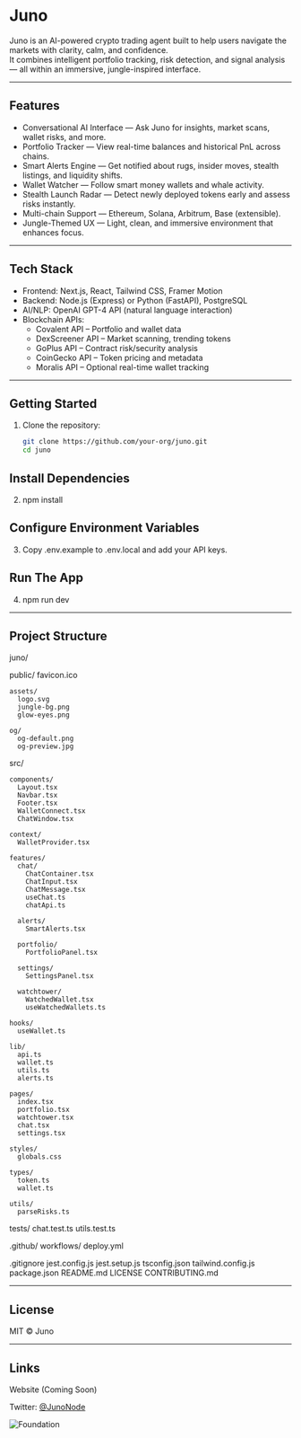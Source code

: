 # Juno

Juno is an AI-powered crypto trading agent built to help users navigate the markets with clarity, calm, and confidence.  
It combines intelligent portfolio tracking, risk detection, and signal analysis — all within an immersive, jungle-inspired interface.

---

## Features

- Conversational AI Interface — Ask Juno for insights, market scans, wallet risks, and more.
- Portfolio Tracker — View real-time balances and historical PnL across chains.
- Smart Alerts Engine — Get notified about rugs, insider moves, stealth listings, and liquidity shifts.
- Wallet Watcher — Follow smart money wallets and whale activity.
- Stealth Launch Radar — Detect newly deployed tokens early and assess risks instantly.
- Multi-chain Support — Ethereum, Solana, Arbitrum, Base (extensible).
- Jungle-Themed UX — Light, clean, and immersive environment that enhances focus.

---

## Tech Stack

- Frontend: Next.js, React, Tailwind CSS, Framer Motion
- Backend: Node.js (Express) or Python (FastAPI), PostgreSQL
- AI/NLP: OpenAI GPT-4 API (natural language interaction)
- Blockchain APIs:
  - Covalent API – Portfolio and wallet data
  - DexScreener API – Market scanning, trending tokens
  - GoPlus API – Contract risk/security analysis
  - CoinGecko API – Token pricing and metadata
  - Moralis API – Optional real-time wallet tracking

---

## Getting Started

1. Clone the repository:
   ```bash
   git clone https://github.com/your-org/juno.git
   cd juno
   
## Install Dependencies

2. npm install

## Configure Environment Variables

3. Copy .env.example to .env.local and add your API keys.

## Run The App

4. npm run dev


---

## Project Structure


juno/

  public/
      favicon.ico
   
    assets/
      logo.svg
      jungle-bg.png
      glow-eyes.png
      
    og/
      og-default.png
      og-preview.jpg

  src/
  
    components/
      Layout.tsx
      Navbar.tsx
      Footer.tsx
      WalletConnect.tsx
      ChatWindow.tsx
      
    context/
      WalletProvider.tsx
      
    features/
      chat/
        ChatContainer.tsx
        ChatInput.tsx
        ChatMessage.tsx
        useChat.ts
        chatApi.ts
        
      alerts/
        SmartAlerts.tsx
        
      portfolio/
        PortfolioPanel.tsx
        
      settings/
        SettingsPanel.tsx
        
      watchtower/
        WatchedWallet.tsx
        useWatchedWallets.ts
        
    hooks/
      useWallet.ts
      
    lib/
      api.ts
      wallet.ts
      utils.ts
      alerts.ts
      
    pages/
      index.tsx
      portfolio.tsx
      watchtower.tsx
      chat.tsx
      settings.tsx
      
    styles/
      globals.css
      
    types/
      token.ts
      wallet.ts
      
    utils/
      parseRisks.ts

  tests/
    chat.test.ts
    utils.test.ts

  .github/
    workflows/
      deploy.yml

  .gitignore
  jest.config.js
  jest.setup.js
  tsconfig.json
  tailwind.config.js
  package.json
  README.md
  LICENSE
  CONTRIBUTING.md

---

## License

MIT © Juno

---

## Links

Website (Coming Soon)

Twitter: [@JunoNode](https://twitter.com/JunoNode)

![Foundation](https://github.com/user-attachments/assets/a13734d9-ecbd-4fd9-beb9-b1e4c6fee899)




